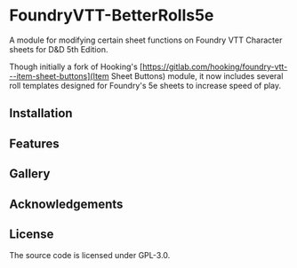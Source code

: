# FoundryVTT-BetterRolls5e
A module for modifying certain sheet functions on Foundry VTT Character sheets for D&D 5th Edition.

Though initially a fork of Hooking's [https://gitlab.com/hooking/foundry-vtt---item-sheet-buttons](Item Sheet Buttons) module, it now includes several roll templates designed for Foundry's 5e sheets to increase speed of play.

## Installation


## Features


## Gallery


## Acknowledgements


## License
The source code is licensed under GPL-3.0.
